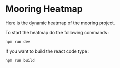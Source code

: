 # Mooring Heatmap

Here is the dynamic heatmap of the mooring project.

To start the heatmap do the following commands :
```bash
npm run dev
```

If you want to build the react code type :
```bash
npm run build
```